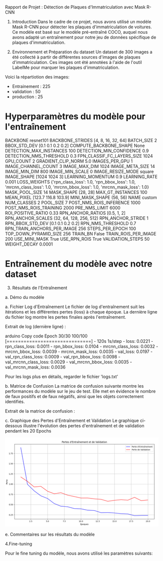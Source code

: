 Rapport de Projet : Détection de Plaques d'Immatriculation avec Mask R-CNN
1. Introduction
Dans le cadre de ce projet, nous avons utilisé un modèle Mask R-CNN pour détecter les plaques d'immatriculation de voitures. Ce modèle est basé sur le modèle pré-entraîné COCO, auquel nous avons adapté un entraînement pour notre jeu de données spécifique de plaques d'immatriculation.

2. Environnement et Préparation du dataset
Un dataset de 300 images a été collecté à partir de différentes sources d'images de plaques d'immatriculation. Ces images ont été annotées à l'aide de l'outil LabelMe pour marquer les plaques d'immatriculation.

Voici la répartiotion des images:
- Entrainement : 225
- validation : 50
- production : 25

# Hyperparamètres du modèle pour l'entraînement

BACKBONE                       resnet101
BACKBONE_STRIDES               [4, 8, 16, 32, 64]
BATCH_SIZE                     2
BBOX_STD_DEV                   [0.1 0.1 0.2 0.2]
COMPUTE_BACKBONE_SHAPE         None
DETECTION_MAX_INSTANCES        100
DETECTION_MIN_CONFIDENCE       0.9
DETECTION_NMS_THRESHOLD        0.3
FPN_CLASSIF_FC_LAYERS_SIZE     1024
GPU_COUNT                      2
GRADIENT_CLIP_NORM             5.0
IMAGES_PER_GPU                 1
IMAGE_CHANNEL_COUNT            3
IMAGE_MAX_DIM                  1024
IMAGE_META_SIZE                14
IMAGE_MIN_DIM                  800
IMAGE_MIN_SCALE                0
IMAGE_RESIZE_MODE              square
IMAGE_SHAPE                    [1024 1024    3]
LEARNING_MOMENTUM              0.9
LEARNING_RATE                  0.001
LOSS_WEIGHTS                   {'rpn_class_loss': 1.0, 'rpn_bbox_loss': 1.0, 'mrcnn_class_loss': 1.0, 'mrcnn_bbox_loss': 1.0, 'mrcnn_mask_loss': 1.0}
MASK_POOL_SIZE                 14
MASK_SHAPE                     [28, 28]
MAX_GT_INSTANCES               100
MEAN_PIXEL                     [123.7 116.8 103.9]
MINI_MASK_SHAPE                (56, 56)
NAME                           custom
NUM_CLASSES                    2
POOL_SIZE                      7
POST_NMS_ROIS_INFERENCE        1000
POST_NMS_ROIS_TRAINING         2000
PRE_NMS_LIMIT                  6000
ROI_POSITIVE_RATIO             0.33
RPN_ANCHOR_RATIOS              [0.5, 1, 2]
RPN_ANCHOR_SCALES              (32, 64, 128, 256, 512)
RPN_ANCHOR_STRIDE              1
RPN_BBOX_STD_DEV               [0.1 0.1 0.2 0.2]
RPN_NMS_THRESHOLD              0.7
RPN_TRAIN_ANCHORS_PER_IMAGE    256
STEPS_PER_EPOCH                100
TOP_DOWN_PYRAMID_SIZE          256
TRAIN_BN                       False
TRAIN_ROIS_PER_IMAGE           200
USE_MINI_MASK                  True
USE_RPN_ROIS                   True
VALIDATION_STEPS               50
WEIGHT_DECAY                   0.0001


# Entraînement du modèle avec notre dataset


3. Résultats de l'Entraînement

a. Démo du modèle 

a. Fichier Log d'Entraînement
Le fichier de log d'entraînement suit les itérations et les différentes pertes (loss) à chaque époque. La dernière ligne du fichier log montre les pertes finales après l'entraînement.

Extrait de log (dernière ligne) :

arduino
Copy code
Epoch 30/30
100/100 [==============================] - 120s 1s/step - loss: 0.0221 - rpn_class_loss: 0.0011 - rpn_bbox_loss: 0.0104 - mrcnn_class_loss: 0.0032 - mrcnn_bbox_loss: 0.0039 - mrcnn_mask_loss: 0.0035 - val_loss: 0.0197 - val_rpn_class_loss: 0.0009 - val_rpn_bbox_loss: 0.0098 - val_mrcnn_class_loss: 0.0029 - val_mrcnn_bbox_loss: 0.0035 - val_mrcnn_mask_loss: 0.0036

Pour les logs plus en détails, regarder le fichier 'logs.txt'

b. Matrice de Confusion
La matrice de confusion suivante montre les performances du modèle sur le jeu de test. Elle met en évidence le nombre de faux positifs et de faux négatifs, ainsi que les objets correctement identifiés.

Extrait de la matrice de confusion :


c. Graphique des Pertes d'Entraînement et Validation
Le graphique ci-dessous illustre l'évolution des pertes d'entraînement et de validation pendant les 20 Epochs

![alt text](image.png)


e. Commentaires sur les résultats du modèle




4.Fine-tuning

Pour le fine tuning du modèle, nous avons utilisé les paramètres suivants: 



 
